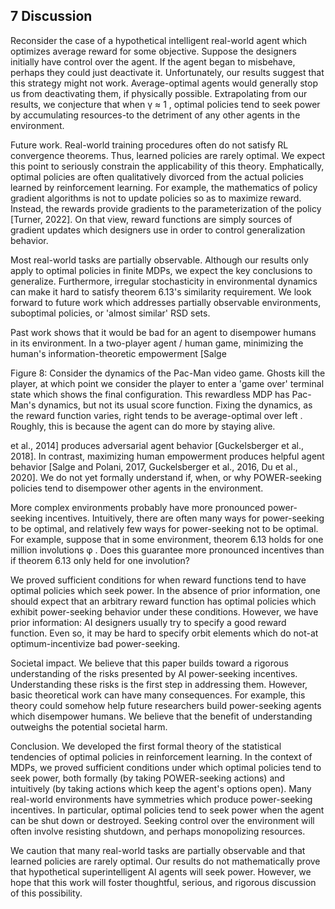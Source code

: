 ## 7 Discussion

Reconsider the case of a hypothetical intelligent real-world agent which optimizes average reward for some objective. Suppose the designers initially have control over the agent. If the agent began to misbehave, perhaps they could just deactivate it. Unfortunately, our results suggest that this strategy might not work. Average-optimal agents would generally stop us from deactivating them, if physically possible. Extrapolating from our results, we conjecture that when γ ≈ 1 , optimal policies tend to seek power by accumulating resources-to the detriment of any other agents in the environment.

Future work. Real-world training procedures often do not satisfy RL convergence theorems. Thus, learned policies are rarely optimal. We expect this point to seriously constrain the applicability of this theory. Emphatically, optimal policies are often qualitatively divorced from the actual policies learned by reinforcement learning. For example, the mathematics of policy gradient algorithms is not to update policies so as to maximize reward. Instead, the rewards provide gradients to the parameterization of the policy [Turner, 2022]. On that view, reward functions are simply sources of gradient updates which designers use in order to control generalization behavior.

Most real-world tasks are partially observable. Although our results only apply to optimal policies in finite MDPs, we expect the key conclusions to generalize. Furthermore, irregular stochasticity in environmental dynamics can make it hard to satisfy theorem 6.13's similarity requirement. We look forward to future work which addresses partially observable environments, suboptimal policies, or 'almost similar' RSD sets.

Past work shows that it would be bad for an agent to disempower humans in its environment. In a two-player agent / human game, minimizing the human's information-theoretic empowerment [Salge

<!-- image -->

Figure 8: Consider the dynamics of the Pac-Man video game. Ghosts kill the player, at which point we consider the player to enter a 'game over' terminal state which shows the final configuration. This rewardless MDP has Pac-Man's dynamics, but not its usual score function. Fixing the dynamics, as the reward function varies, right tends to be average-optimal over left . Roughly, this is because the agent can do more by staying alive.

et al., 2014] produces adversarial agent behavior [Guckelsberger et al., 2018]. In contrast, maximizing human empowerment produces helpful agent behavior [Salge and Polani, 2017, Guckelsberger et al., 2016, Du et al., 2020]. We do not yet formally understand if, when, or why POWER-seeking policies tend to disempower other agents in the environment.

More complex environments probably have more pronounced power-seeking incentives. Intuitively, there are often many ways for power-seeking to be optimal, and relatively few ways for power-seeking not to be optimal. For example, suppose that in some environment, theorem 6.13 holds for one million involutions φ . Does this guarantee more pronounced incentives than if theorem 6.13 only held for one involution?

We proved sufficient conditions for when reward functions tend to have optimal policies which seek power. In the absence of prior information, one should expect that an arbitrary reward function has optimal policies which exhibit power-seeking behavior under these conditions. However, we have prior information: AI designers usually try to specify a good reward function. Even so, it may be hard to specify orbit elements which do not-at optimum-incentivize bad power-seeking.

Societal impact. We believe that this paper builds toward a rigorous understanding of the risks presented by AI power-seeking incentives. Understanding these risks is the first step in addressing them. However, basic theoretical work can have many consequences. For example, this theory could somehow help future researchers build power-seeking agents which disempower humans. We believe that the benefit of understanding outweighs the potential societal harm.

Conclusion. We developed the first formal theory of the statistical tendencies of optimal policies in reinforcement learning. In the context of MDPs, we proved sufficient conditions under which optimal policies tend to seek power, both formally (by taking POWER-seeking actions) and intuitively (by taking actions which keep the agent's options open). Many real-world environments have symmetries which produce power-seeking incentives. In particular, optimal policies tend to seek power when the agent can be shut down or destroyed. Seeking control over the environment will often involve resisting shutdown, and perhaps monopolizing resources.

We caution that many real-world tasks are partially observable and that learned policies are rarely optimal. Our results do not mathematically prove that hypothetical superintelligent AI agents will seek power. However, we hope that this work will foster thoughtful, serious, and rigorous discussion of this possibility.